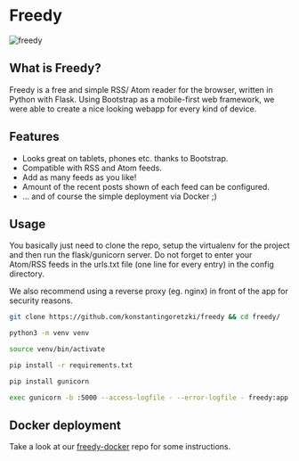# Freedy

![freedy](https://i.imgur.com/Z0P5UVL.jpg)

## What is Freedy?
Freedy is a free and simple RSS/ Atom reader for the browser, written in Python with Flask. Using Bootstrap as a mobile-first web framework, we were able to create a nice looking webapp for every kind of device.

## Features
- Looks great on tablets, phones etc. thanks to Bootstrap.
- Compatible with RSS and Atom feeds.
- Add as many feeds as you like!
- Amount of the recent posts shown of each feed can be configured.
- ... and of course the simple deployment via Docker ;)

## Usage
You basically just need to clone the repo, setup the virtualenv for the project and then run the flask/gunicorn server. Do not forget to enter your Atom/RSS feeds in the urls.txt file (one line for every entry) in the config directory.

We also recommend using a reverse proxy (eg. nginx) in front of the app for security reasons.

```bash
git clone https://github.com/konstantingoretzki/freedy && cd freedy/

python3 -m venv venv

source venv/bin/activate

pip install -r requirements.txt

pip install gunicorn

exec gunicorn -b :5000 --access-logfile - --error-logfile - freedy:app
```

## Docker deployment
Take a look at our [freedy-docker](https://github.com/konstantingoretzki/freedy-docker) repo for some instructions.




